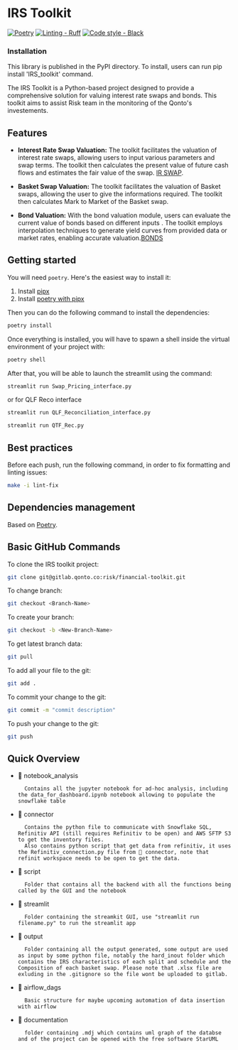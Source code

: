 # IRS Toolkit

[![Poetry](https://img.shields.io/endpoint?url=https://python-poetry.org/badge/v0.json)](https://python-poetry.org/)
[![Linting - Ruff](https://img.shields.io/endpoint?url=https://raw.githubusercontent.com/charliermarsh/ruff/main/assets/badge/v2.json)](https://github.com/astral-sh/ruff)
[![Code style - Black](https://img.shields.io/badge/Code%20Style-Black-000000.svg)](https://github.com/psf/black)

### Installation

This library is published in the PyPI directory. To install, users can run pip install 'IRS_toolkit' command.

The IRS Toolkit is a Python-based project designed to provide a comprehensive solution for valuing interest rate swaps and bonds. This toolkit aims to assist Risk team in the monitoring of the Qonto's investements.

## Features

- **Interest Rate Swap Valuation:** The toolkit facilitates the valuation of interest rate swaps, allowing users to input various parameters and swap terms.
The toolkit then calculates the present value of future cash flows and estimates the fair value of the swap. [IR SWAP](/Test_Swap.ipynb).

- **Basket Swap Valuation:** The toolkit facilitates the valuation of Basket swaps, allowing the user to give the informations required.
The toolkit then calculates Mark to Market of the Basket swap.

- **Bond Valuation:** With the bond valuation module, users can evaluate the current value of bonds based on different inputs .
The toolkit employs interpolation techniques to generate yield curves from provided data or market rates, enabling accurate valuation.[BONDS](/Tuto_Bonds.ipynb)

## Getting started

You will need `poetry`. Here's the easiest way to install it:

1. Install [pipx](https://pypa.github.io/pipx/#install-pipx)
2. Install [poetry with pipx](https://python-poetry.org/docs/#installing-with-pipx)

Then you can do the following command to install the dependencies:

```bash
poetry install
```

Once everything is installed, you will have to spawn a shell inside the virtual environment of your project with:

```bash
poetry shell
```

After that, you will be able to launch the streamlit using the command:

```bash
streamlit run Swap_Pricing_interface.py
```

or for QLF Reco interface

```bash
streamlit run QLF_Reconciliation_interface.py
```

```bash
streamlit run QTF_Rec.py
```

## Best practices

Before each push, run the following command, in order to fix formatting and linting issues:

```bash
make -i lint-fix
```

## Dependencies management

Based on [Poetry](https://python-poetry.org/docs/cli/).

## Basic GitHub Commands

To clone the IRS toolkit project:
```bash
git clone git@gitlab.qonto.co:risk/financial-toolkit.git
```

To change branch:
```bash
git checkout <Branch-Name>
```

To create your branch:
```bash
git checkout -b <New-Branch-Name>
```

To get latest branch data:
```bash
git pull
```

To add all your file to the git:
```bash
git add .
```

To commit your change to the git:
```bash
git commit -m "commit description"
```

To push your change to the git:
```bash
git push
```

## Quick Overview

- 📁 notebook_analysis

        Contains all the jupyter notebook for ad-hoc analysis, including the data_for_dashboard.ipynb notebook allowing to populate the snowflake table

- 📁 connector

        Contains the python file to communicate with Snowflake SQL, Refinitiv API (still requires Refinitiv to be open) and AWS SFTP S3 to get the inventory files.
        Also contains python script that get data from refinitiv, it uses the Refinitiv_connection.py file from 📁 connector, note that refinit workspace needs to be open to get the data.

- 📁 script

        Folder that contains all the backend with all the functions being called by the GUI and the notebook

- 📁 streamlit

        Folder containing the streamkit GUI, use "streamlit run filename.py" to run the streamlit app

- 📁 output

        Folder containing all the output generated, some output are used as input by some python file, notably the hard_inout folder which contains the IRS characteristics of each split and schedule and the Composition of each basket swap. Please note that .xlsx file are exluding in the .gitignore so the file wont be uploaded to gitlab.

- 📁 airflow_dags

        Basic structure for maybe upcoming automation of data insertion with airflow

        

- 📁 documentation

        folder containing .mdj which contains uml graph of the databse and of the project can be opened with the free software StarUML

#